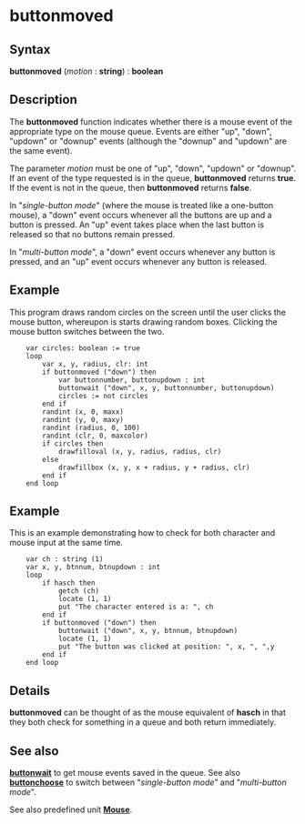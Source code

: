 
# buttonmoved

## Syntax
**buttonmoved** (_motion_ : **string**) : **boolean**

## Description
The **buttonmoved** function indicates whether there is a mouse event of the appropriate type on the mouse queue. Events are either "up", "down", "updown" or "downup" events (although the "downup" and "updown" are the same event).

The parameter _motion_ must be one of "up", "down", "updown" or "downup". If an event of the type requested is in the queue, **buttonmoved** returns **true**. If the event is not in the queue, then **buttonmoved** returns **false**.

In "_single-button mode_" (where the mouse is treated like a one-button mouse), a "down" event occurs whenever all the buttons are up and a button is pressed. An "up" event takes place when the last button is released so that no buttons remain pressed.

In "_multi-button mode_", a "down" event occurs whenever any button is pressed, and an "up" event occurs whenever any button is released.


## Example
This program draws random circles on the screen until the user clicks the mouse button, whereupon is starts drawing random boxes. Clicking the mouse button switches between the two.

        var circles: boolean := true
        loop
            var x, y, radius, clr: int
            if buttonmoved ("down") then
                var buttonnumber, buttonupdown : int
                buttonwait ("down", x, y, buttonnumber, buttonupdown)
                circles := not circles
            end if
            randint (x, 0, maxx)
            randint (y, 0, maxy)
            randint (radius, 0, 100)
            randint (clr, 0, maxcolor)
            if circles then
                drawfilloval (x, y, radius, radius, clr)
            else
                drawfillbox (x, y, x + radius, y + radius, clr)
            end if
        end loop
## Example
This is an example demonstrating how to check for both character and mouse input at the same time.

        var ch : string (1)
        var x, y, btnnum, btnupdown : int
        loop
            if hasch then
                getch (ch)
                locate (1, 1)
                put "The character entered is a: ", ch
            end if
            if buttonmoved ("down") then
                buttonwait ("down", x, y, btnnum, btnupdown)
                locate (1, 1)
                put "The button was clicked at position: ", x, ", ",y
            end if
        end loop
## Details
**buttonmoved** can be thought of as the mouse equivalent of **hasch** in that they both check for something in a queue and both return immediately.


## See also
**[buttonwait](buttonwait.html)** to get mouse events saved in the queue. See also **[buttonchoose](buttonchoose.html)** to switch between "_single-button mode_" and "_multi-button mode_".

See also predefined unit **[Mouse](mousemodule.html)**.

